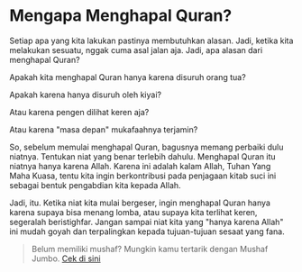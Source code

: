# Mengapa Menghapal Quran?

Setiap apa yang kita lakukan pastinya membutuhkan alasan. Jadi, ketika kita melakukan sesuatu, nggak cuma asal jalan aja. Jadi, apa alasan dari menghapal Quran?

Apakah kita menghapal Quran hanya karena disuruh orang tua?

Apakah karena hanya disuruh oleh kiyai?

Atau karena pengen dilihat keren aja?

Atau karena "masa depan" mukafaahnya terjamin?

So, sebelum memulai menghapal Quran, bagusnya memang perbaiki dulu niatnya. Tentukan niat yang benar terlebih dahulu. Menghapal Quran itu niatnya hanya karena Allah. Karena ini adalah kalam Allah, Tuhan Yang Maha Kuasa, tentu kita ingin berkontribusi pada penjagaan kitab suci ini sebagai bentuk pengabdian kita kepada Allah.

Jadi, itu. Ketika niat kita mulai bergeser, ingin menghapal Quran hanya karena supaya bisa menang lomba, atau supaya kita terlihat keren, segeralah beristighfar. Jangan sampai niat kita yang "hanya karena Allah" ini mudah goyah dan terpalingkan kepada tujuan-tujuan sesaat yang fana.

> Belum memiliki mushaf? Mungkin kamu tertarik dengan Mushaf Jumbo. [Cek di sini](https://lynk.id/zenhacker/M70EV64)
